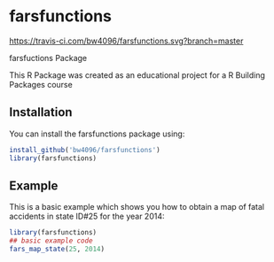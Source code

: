 # farsfunctions

<!-- badges: start -->
https://travis-ci.com/bw4096/farsfunctions.svg?branch=master
<!-- badges: end -->

farsfuctions Package 

This R Package was created as an educational project for a R Building Packages course

## Installation

You can install the farsfunctions package using:

``` r
install_github('bw4096/farsfunctions')
library(farsfunctions)
```

## Example

This is a basic example which shows you how to obtain a map of fatal accidents in state ID#25 for the year 2014:

``` r
library(farsfunctions)
## basic example code
fars_map_state(25, 2014)
```

